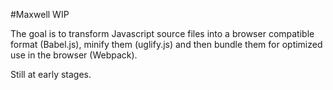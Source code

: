 #Maxwell WIP

The goal is to transform Javascript source files into a browser compatible format (Babel.js), minify them (uglify.js) and then bundle them for optimized use in the browser (Webpack).

Still at early stages.